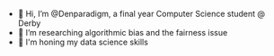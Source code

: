 - 👋 Hi, I’m @Denparadigm, a final year Computer Science student @ Derby
- 👀 I’m researching algorithmic bias and the fairness issue
- 🌱 I'm honing my data science skills

<!---
Denparadigm/Denparadigm is a ✨ special ✨ repository because its `README.md` (this file) appears on your GitHub profile.
You can click the Preview link to take a look at your changes.
--->
